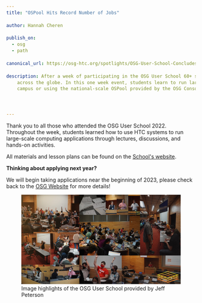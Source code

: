 ```yaml
---
title: "OSPool Hits Record Number of Jobs"

author: Hannah Cheren

publish_on:
  - osg
  - path

canonical_url: https://osg-htc.org/spotlights/OSG-User-School-Concludes.html

description: After a week of participating in the OSG User School 60+ students are being released to use impact research
    across the globe. In this one week event, students learn to run large-scale computing workloads at their
    campus or using the national-scale OSPool provided by the OSG Consortium. 



---
```


Thank you to all those who attended the OSG User School 2022. Throughout the week, students 
learned how to use HTC systems to run large-scale computing applications through lectures, 
discussions, and hands-on activities.

All materials and lesson plans can be found on the 
[School's website](https://osg-htc.org/user-school-2022/materials/).

**Thinking about applying next year?**

We will begin taking applications near the beginning of 2023, 
please check back to the [OSG Website](https://osg-htc.org) for more details!

<figure>
  <img src="https://raw.githubusercontent.com/CHTC/Articles/main/images/User_School_Collage.jpg" alt="Photo Collage of the User School"/>
  <figcaption class="figure-caption">Image highlights of the OSG User School provided by Jeff Peterson</figcaption>
</figure>

